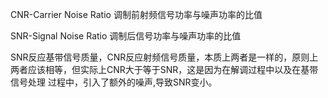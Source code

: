 CNR-Carrier Noise Ratio 调制前射频信号功率与噪声功率的比值

SNR-Signal Noise Ratio 调制后信号功率与噪声功率的比值

SNR反应基带信号质量，CNR反应射频信号质量，本质上两者是一样的，原则上两者应该相等，但实际上CNR大于等于SNR，这是因为在解调过程中以及在基带信号处理
过程中，引入了额外的噪声,导致SNR变小。







